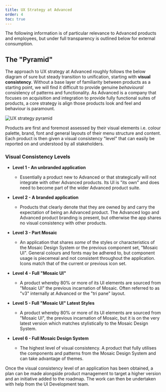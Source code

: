```yaml
---
title: UX Strategy at Advanced
order: 4
toc: true
---
```

The following information is of particular relevance to Advanced products and employees, but under full transparency is outlined below for external consumption. 

## The "Pyramid"

The approach to UX strategy at Advanced roughly follows the below diagram of sure but steady transition to unification, starting with **visual consistency**. Without a base layer of familiarity between products as a starting point, we will find it difficult to provide genuine *behavioural* consistency of patterns and functionality. As Advanced is a company that focuses on acquisition and integration to provide fully functional suites of products, a core strategy is align those products look and feel and behaviour is paramount. 

![UX strategy pyramid](/assets/img/pyramid.png "Pyramid of UX Culture")

Products are first and foremost assessed by their visual elements i.e. colour palette, brand, font and general layouts of their menu structure and content. Each product is then given a visual consistency "level" that can easily be reported on and understood by all stakeholders.

### Visual Consistency Levels

* **Level 1 - An unbranded application**

  * Essentially a product new to Advanced or that strategically will not integrate with other Advanced products. Its UI is "its own" and does need to become part of the wider Advanced product suite.
* **Level 2 - A branded application**

  * Products that clearly denote that they are owned by and carry the expectation of being an Advanced product. The Advanced logo and Advanced product branding is present, but otherwise the app shares no visual consistency with other products.
* **Level 3 - Part Mosaic**

  * An application that shares *some* of the styles or characteristics of the Mosaic Design System or the previous component set, "Mosaic UI". General colours and fonts may be adhered to, but component usage is piecemeal and not consistent throughout the application. Icons match that of the current or previous icon set.
* **Level 4 - Full "Mosaic UI"**

  * A product whereby 80% or more of its UI elements are sourced from "Mosaic UI" the previous incarnation of Mosaic. Often referred to as "v3" internally at Advanced or the "tri pane" layout.
* **Level 5 - Full "Mosaic UI" Latest Styles**

  * A product whereby 80% or more of its UI elements are sourced from "Mosaic UI", the previous incarnation of Mosaic, but it is on the very latest version which matches stylistically to the Mosaic Design System. 
* **Level 6 - Full Mosaic Design System**

  * The highest level of visual consistency. A product that fully utilises the components and patterns from the Mosaic Design System and can take advantage of themes.

Once the visual consistency level of an application has been obtained, a plan can be made alongside product management to target a higher version and an initiative added to the roadmap. The work can then be undertaken with help from the UI Development team.